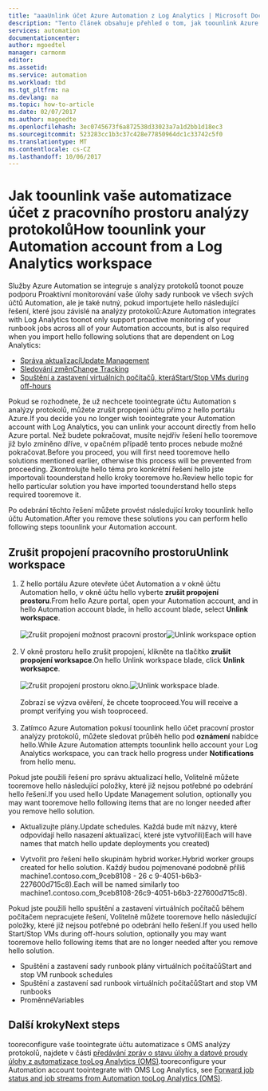 ```yaml
---
title: "aaaUnlink účet Azure Automation z Log Analytics | Microsoft Docs"
description: "Tento článek obsahuje přehled o tom, jak toounlink Azure Automation účet z pracovního prostoru OMS."
services: automation
documentationcenter: 
author: mgoedtel
manager: carmonm
editor: 
ms.assetid: 
ms.service: automation
ms.workload: tbd
ms.tgt_pltfrm: na
ms.devlang: na
ms.topic: how-to-article
ms.date: 02/07/2017
ms.author: magoedte
ms.openlocfilehash: 3ec0745673f6a872538d33023a7a1d2bb1d18ec3
ms.sourcegitcommit: 523283cc1b3c37c428e77850964dc1c33742c5f0
ms.translationtype: MT
ms.contentlocale: cs-CZ
ms.lasthandoff: 10/06/2017
---
```

# <a name="how-toounlink-your-automation-account-from-a-log-analytics-workspace"></a><span data-ttu-id="74122-103">Jak toounlink vaše automatizace účet z pracovního prostoru analýzy protokolů</span><span class="sxs-lookup"><span data-stu-id="74122-103">How toounlink your Automation account from a Log Analytics workspace</span></span>

<span data-ttu-id="74122-104">Služby Azure Automation se integruje s analýzy protokolů toonot pouze podporu Proaktivní monitorování vaše úlohy sady runbook ve všech svých účtů Automation, ale je také nutný, pokud importujete hello následující řešení, které jsou závislé na analýzy protokolů:</span><span class="sxs-lookup"><span data-stu-id="74122-104">Azure Automation integrates with Log Analytics toonot only support proactive monitoring of your runbook jobs across all of your Automation accounts, but is also required when you import hello following solutions that are dependent on Log Analytics:</span></span>

* [<span data-ttu-id="74122-105">Správa aktualizací</span><span class="sxs-lookup"><span data-stu-id="74122-105">Update Management</span></span>](../operations-management-suite/oms-solution-update-management.md)
* [<span data-ttu-id="74122-106">Sledování změn</span><span class="sxs-lookup"><span data-stu-id="74122-106">Change Tracking</span></span>](../log-analytics/log-analytics-change-tracking.md)
* [<span data-ttu-id="74122-107">Spuštění a zastavení virtuálních počítačů, která</span><span class="sxs-lookup"><span data-stu-id="74122-107">Start/Stop VMs during off-hours</span></span>](automation-solution-vm-management.md)
 
<span data-ttu-id="74122-108">Pokud se rozhodnete, že už nechcete toointegrate účtu Automation s analýzy protokolů, můžete zrušit propojení účtu přímo z hello portálu Azure.</span><span class="sxs-lookup"><span data-stu-id="74122-108">If you decide you no longer wish toointegrate your Automation account with Log Analytics, you can unlink your account directly from hello Azure portal.</span></span>  <span data-ttu-id="74122-109">Než budete pokračovat, musíte nejdřív řešení hello tooremove již bylo zmíněno dříve, v opačném případě tento proces nebude možné pokračovat.</span><span class="sxs-lookup"><span data-stu-id="74122-109">Before you proceed, you will first need tooremove hello solutions mentioned earlier, otherwise this process will be prevented from proceeding.</span></span>  <span data-ttu-id="74122-110">Zkontrolujte hello téma pro konkrétní řešení hello jste importovali toounderstand hello kroky tooremove ho.</span><span class="sxs-lookup"><span data-stu-id="74122-110">Review hello topic for hello particular solution you have imported toounderstand hello steps required tooremove it.</span></span>  

<span data-ttu-id="74122-111">Po odebrání těchto řešení můžete provést následující kroky toounlink hello účtu Automation.</span><span class="sxs-lookup"><span data-stu-id="74122-111">After you remove these solutions you can perform hello following steps toounlink your Automation account.</span></span>

## <a name="unlink-workspace"></a><span data-ttu-id="74122-112">Zrušit propojení pracovního prostoru</span><span class="sxs-lookup"><span data-stu-id="74122-112">Unlink workspace</span></span>

1. <span data-ttu-id="74122-113">Z hello portálu Azure otevřete účet Automation a v okně účtu Automation hello, v okně účtu hello vyberte **zrušit propojení prostoru**.</span><span class="sxs-lookup"><span data-stu-id="74122-113">From hello Azure portal, open your Automation account, and in hello Automation account blade, in hello account blade, select **Unlink workspace**.</span></span><br><br> <span data-ttu-id="74122-114">![Zrušit propojení možnost pracovní prostor](media/automation-unlink-from-log-analytics/automation-unlink-workspace-option.png)</span><span class="sxs-lookup"><span data-stu-id="74122-114">![Unlink workspace option](media/automation-unlink-from-log-analytics/automation-unlink-workspace-option.png)</span></span><br><br>  
2. <span data-ttu-id="74122-115">V okně prostoru hello zrušit propojení, klikněte na tlačítko **zrušit propojení worksapce**.</span><span class="sxs-lookup"><span data-stu-id="74122-115">On hello Unlink workspace blade, click **Unlink worksapce**.</span></span><br><br> <span data-ttu-id="74122-116">![Zrušit propojení prostoru okno](media/automation-unlink-from-log-analytics/automation-unlink-workspace-blade.png).</span><span class="sxs-lookup"><span data-stu-id="74122-116">![Unlink workspace blade](media/automation-unlink-from-log-analytics/automation-unlink-workspace-blade.png).</span></span><br><br>  <span data-ttu-id="74122-117">Zobrazí se výzva ověření, že chcete tooproceed.</span><span class="sxs-lookup"><span data-stu-id="74122-117">You will receive a prompt verifying you wish tooproceed.</span></span><br><br>
3. <span data-ttu-id="74122-118">Zatímco Azure Automation pokusí toounlink hello účet pracovní prostor analýzy protokolů, můžete sledovat průběh hello pod **oznámení** nabídce hello.</span><span class="sxs-lookup"><span data-stu-id="74122-118">While Azure Automation attempts toounlink hello account your Log Analytics workspace, you can track hello progress under **Notifications** from hello menu.</span></span>

<span data-ttu-id="74122-119">Pokud jste použili řešení pro správu aktualizací hello, Volitelně můžete tooremove hello následující položky, které již nejsou potřebné po odebrání hello řešení.</span><span class="sxs-lookup"><span data-stu-id="74122-119">If you used hello Update Management solution, optionally you may want tooremove hello following items that are no longer needed after you remove hello solution.</span></span>

* <span data-ttu-id="74122-120">Aktualizujte plány.</span><span class="sxs-lookup"><span data-stu-id="74122-120">Update schedules.</span></span>  <span data-ttu-id="74122-121">Každá bude mít názvy, které odpovídají hello nasazení aktualizací, které jste vytvořili)</span><span class="sxs-lookup"><span data-stu-id="74122-121">Each will have names that match hello update deployments you created)</span></span>

* <span data-ttu-id="74122-122">Vytvořit pro řešení hello skupinám hybrid worker.</span><span class="sxs-lookup"><span data-stu-id="74122-122">Hybrid worker groups created for hello solution.</span></span>  <span data-ttu-id="74122-123">Každý budou pojmenované podobně příliš machine1.contoso.com_9ceb8108 - 26 c 9-4051-b6b3-227600d715c8).</span><span class="sxs-lookup"><span data-stu-id="74122-123">Each will be named similarly too machine1.contoso.com_9ceb8108-26c9-4051-b6b3-227600d715c8).</span></span>

<span data-ttu-id="74122-124">Pokud jste použili hello spuštění a zastavení virtuálních počítačů během počítačem nepracujete řešení, Volitelně můžete tooremove hello následující položky, které již nejsou potřebné po odebrání hello řešení.</span><span class="sxs-lookup"><span data-stu-id="74122-124">If you used hello Start/Stop VMs during off-hours solution, optionally you may want tooremove hello following items that are no longer needed after you remove hello solution.</span></span>

* <span data-ttu-id="74122-125">Spuštění a zastavení sady runbook plány virtuálních počítačů</span><span class="sxs-lookup"><span data-stu-id="74122-125">Start and stop VM runbook schedules</span></span> 
* <span data-ttu-id="74122-126">Spuštění a zastavení sad runbook virtuálních počítačů</span><span class="sxs-lookup"><span data-stu-id="74122-126">Start and stop VM runbooks</span></span>
* <span data-ttu-id="74122-127">Proměnné</span><span class="sxs-lookup"><span data-stu-id="74122-127">Variables</span></span>   

## <a name="next-steps"></a><span data-ttu-id="74122-128">Další kroky</span><span class="sxs-lookup"><span data-stu-id="74122-128">Next steps</span></span>

<span data-ttu-id="74122-129">tooreconfigure vaše toointegrate účtu automatizace s OMS analýzy protokolů, najdete v části [předávání zpráv o stavu úlohy a datové proudy úlohy z automatizace tooLog Analytics (OMS)](automation-manage-send-joblogs-log-analytics.md).</span><span class="sxs-lookup"><span data-stu-id="74122-129">tooreconfigure your Automation account toointegrate with OMS Log Analytics, see [Forward job status and job streams from Automation tooLog Analytics (OMS)](automation-manage-send-joblogs-log-analytics.md).</span></span> 
